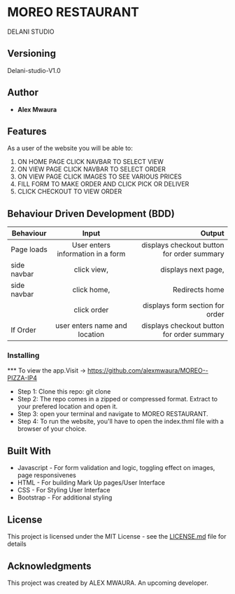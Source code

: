 
#  MOREO RESTAURANT

 DELANI STUDIO



## Versioning

 Delani-studio-V1.0 

## Author

* **Alex Mwaura**

## Features


As a user of the website you will be able to:

1. ON HOME PAGE CLICK NAVBAR TO SELECT VIEW 
2. ON VIEW PAGE CLICK NAVBAR TO SELECT ORDER
3. ON VIEW PAGE CLICK IMAGES TO SEE VARIOUS PRICES
4. FILL FORM TO MAKE ORDER AND CLICK PICK OR DELIVER
5. CLICK CHECKOUT TO VIEW ORDER



## Behaviour Driven Development (BDD)
|Behaviour 	           |    Input 	                 |       Output          |
|----------------------------------------------|:-----------------------------------:|-----------------------------:|       
|Page loads                          |   User enters information in a form           | displays checkout button for order summary    | |
|side navbar                         |   click view,                                 | displays next page,                           | |
|side navbar                         |   click home,                                 | Redirects home                                | |
|                                    |   click order                                 | displays form section for order               | |
|If Order                         |   user enters name and location           | displays checkout button for order summary       | |


### Installing

*** To view the app.Visit -> https://github.com/alexmwaura/MOREO--PIZZA-IP4
* Step 1:
Clone this repo: git clone  
* Step 2:
The repo comes in a zipped or compressed format. Extract to your prefered location and open it.
* Step 3:
open your terminal and navigate to MOREO RESTAURANT.
* Step 4:
To run the website, you'll have to open the index.thml file with a browser of your choice.
    
    
## Built With

* Javascript - For form validation and logic, toggling effect on images, page responsivenes
* HTML - For building Mark Up pages/User Interface
* CSS - For Styling User Interface
* Bootstrap - For additional styling


## License

This project is licensed under the MIT License - see the [LICENSE.md](LICENSE.md) file for details

## Acknowledgments
This project was created by ALEX MWAURA. An upcoming developer.
